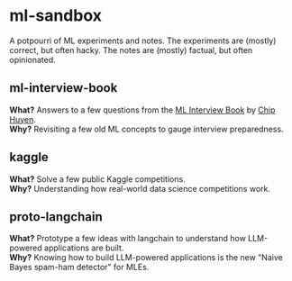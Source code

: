 # ml-sandbox
A potpourri of ML experiments and notes. The experiments are (mostly) correct, but often hacky. The notes are (mostly) factual, but often opinionated.

## ml-interview-book
**What?** Answers to a few questions from the [ML Interview Book](https://huyenchip.com/ml-interviews-book/) by [Chip Huyen](https://huyenchip.com).    
**Why?** Revisiting a few old ML concepts to gauge interview preparedness.

## kaggle
**What?** Solve a few public Kaggle competitions.    
**Why?** Understanding how real-world data science competitions work.

## proto-langchain
**What?** Prototype a few ideas with langchain to understand how LLM-powered applications are built.    
**Why?** Knowing how to build LLM-powered applications is the new "Naive Bayes spam-ham detector" for MLEs.

